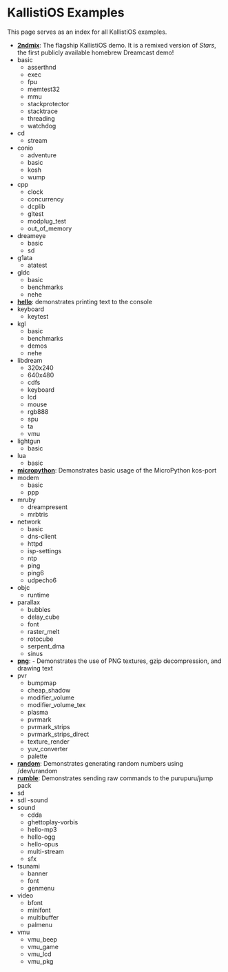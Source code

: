 # KallistiOS Examples
This page serves as an index for all KallistiOS examples.

- [**2ndmix**](2ndmix/): The flagship KallistiOS demo. It is a remixed version of _Stars_, the first publicly available homebrew Dreamcast demo!
- basic
  - asserthnd
  - exec
  - fpu
  - memtest32
  - mmu
  - stackprotector
  - stacktrace
  - threading
  - watchdog
- cd
  - stream
- conio
  - adventure
  - basic
  - kosh
  - wump
- cpp
  - clock
  - concurrency
  - dcplib
  - gltest
  - modplug_test
  - out_of_memory
- dreameye
  - basic
  - sd
- g1ata
  - atatest
- gldc
  - basic
  - benchmarks
  - nehe
- [**hello**](hello/): demonstrates printing text to the console
- keyboard
  - keytest
- kgl
  - basic
  - benchmarks
  - demos
  - nehe
- libdream
  - 320x240
  - 640x480
  - cdfs
  - keyboard
  - lcd
  - mouse
  - rgb888
  - spu
  - ta
  - vmu
- lightgun
  - basic
- lua
  - basic
- [**micropython**](micropython/): Demonstrates basic usage of the MicroPython kos-port
- modem
  - basic
  - ppp
- mruby
  - dreampresent
  - mrbtris
- network
  - basic
  - dns-client
  - httpd
  - isp-settings
  - ntp
  - ping
  - ping6
  - udpecho6
- objc
  - runtime
- parallax
  - bubbles
  - delay_cube
  - font
  - raster_melt
  - rotocube
  - serpent_dma
  - sinus
- [**png**](png/): - Demonstrates the use of PNG textures, gzip decompression, and drawing text
- pvr
  - bumpmap
  - cheap_shadow
  - modifier_volume
  - modifier_volume_tex
  - plasma
  - pvrmark
  - pvrmark_strips
  - pvrmark_strips_direct
  - texture_render
  - yuv_converter
  - palette
- [**random**](random/): Demonstrates generating random numbers using /dev/urandom
- [**rumble**](rumble/): Demonstrates sending raw commands to the purupuru/jump pack
- sd
- sdl
  -sound
- sound
  - cdda
  - ghettoplay-vorbis
  - hello-mp3
  - hello-ogg
  - hello-opus
  - multi-stream
  - sfx
- tsunami
  - banner
  - font
  - genmenu
- video
  - bfont
  - minifont
  - multibuffer
  - palmenu
- vmu
  - vmu_beep
  - vmu_game
  - vmu_lcd
  - vmu_pkg
